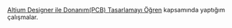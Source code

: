[Altium Designer ile Donanım(PCB) Tasarlamayı Öğren](https://www.udemy.com/share/102Qr83@kDtjiKuB87-ODpDYGWwlnFmvqBijTH-EdAE1oq9bfHYX52pBm6dTEyCyVMLCzKM=/) kapsamında yaptığım çalışmalar.
